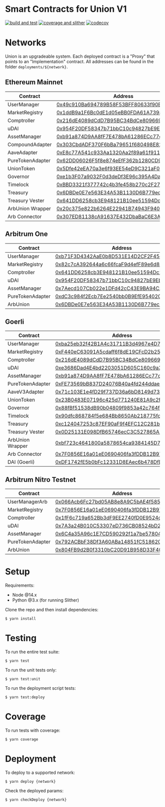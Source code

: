 # Smart Contracts for Union V1

[![build and test](https://github.com/unioncredit/union-v1-contracts/actions/workflows/ci_push.yml/badge.svg)](https://github.com/unioncredit/union-v1-contracts/actions/workflows/ci_push.yml) [![coverage and slither](https://github.com/unioncredit/union-v1-contracts/actions/workflows/ci_pr.yml/badge.svg)](https://github.com/unioncredit/union-v1-contracts/actions/workflows/ci_pr.yml) [![codecov](https://codecov.io/gh/unioncredit/union-v1-contracts/branch/master/graph/badge.svg?token=RWHSS7TLO6)](https://codecov.io/gh/unioncredit/union-v1-contracts)

# Networks

Union is an upgradeable system. Each deployed contract is a "Proxy" that points to an "Implementation" contract. All addresses can be found in the folder `deployments/${network}`.

## Ethereum Mainnet

| Contract         | Address                                                                                                               | Upgradeable |
| ---------------- | --------------------------------------------------------------------------------------------------------------------- | ----------- |
| UserManager      | [0x49c910Ba694789B58F53BFF80633f90B8631c195](https://etherscan.io/address/0x49c910Ba694789B58F53BFF80633f90B8631c195) | ✅          |
| MarketRegistry   | [0x1ddB9a1F6Bc0dE1d05eBB0FDA61A7398641ae6BE](https://etherscan.io/address/0x1ddB9a1F6Bc0dE1d05eBB0FDA61A7398641ae6BE) | ✅          |
| Comptroller      | [0x216dE4089dCdD7B95BC34BdCe809669C788a9A5d](https://etherscan.io/address/0x216dE4089dCdD7B95BC34BdCe809669C788a9A5d) | ✅          |
| uDAI             | [0x954F20DF58347b71bbC10c94827bE9EbC8706887](https://etherscan.io/address/0x954F20DF58347b71bbC10c94827bE9EbC8706887) | ✅          |
| AssetManager     | [0xb91a874D9AA8fF7E478bA61286ECc77c1A3E384d](https://etherscan.io/address/0xb91a874D9AA8fF7E478bA61286ECc77c1A3E384d) | ✅          |
| CompoundAdapter  | [0x303CbdADF370F6bBa79651f680498E829cB860D5](https://etherscan.io/address/0x303CbdADF370F6bBa79651f680498E829cB860D5) | ✅          |
| AaveAdapter      | [0xE8c77A541c933Aa1320Aa2f89a61f91130e4012d](https://etherscan.io/address/0xE8c77A541c933Aa1320Aa2f89a61f91130e4012d) | ✅          |
| PureTokenAdapter | [0x62DD06026F5f8e874eEfF362b1280CD9A2057b7d](https://etherscan.io/address/0x62DD06026F5f8e874eEfF362b1280CD9A2057b7d) | ✅          |
| UnionToken       | [0x5Dfe42eEA70a3e6f93EE54eD9C321aF07A85535C](https://etherscan.io/address/0x5Dfe42eEA70a3e6f93EE54eD9C321aF07A85535C) | ❌          |
| Governor         | [0xe1b3F07a9032F0d3deDf3E96c395A4Da74130f6e](https://etherscan.io/address/0xe1b3F07a9032F0d3deDf3E96c395A4Da74130f6e) | ❌          |
| Timelock         | [0xBBD3321f377742c4b3fe458b270c2F271d3294D8](https://etherscan.io/address/0xBBD3321f377742c4b3fe458b270c2F271d3294D8) | ❌          |
| Treasury         | [0x6DBDe0E7e563E34A53B1130D6B779ec8eD34B4B9](https://etherscan.io/address/0x6DBDe0E7e563E34A53B1130D6B779ec8eD34B4B9) | ❌          |
| Treasury Vester  | [0x641DD6258cb3E948121B10ee51594Dc2A8549fe1](https://etherscan.io/address/0x641DD6258cb3E948121B10ee51594Dc2A8549fe1) | ❌          |
| ArbUnion Wrapper | [0x20c375e822b6264E22941B74943F940A1CfE5F25](https://etherscan.io/address/0x20c375e822b6264E22941B74943F940A1CfE5F25) | ❌          |
| Arb Connector    | [0x307ED81138cA91637E432DbaBaC6E3A42699032a](https://etherscan.io/address/0x307ED81138cA91637E432DbaBaC6E3A42699032a) | ❌          |

## Arbitrum One

| Contract         | Address                                                                                                              | Upgradeable |
| ---------------- | -------------------------------------------------------------------------------------------------------------------- | ----------- |
| UserManager      | [0xb71F3D4342AaE0b8D531E14D2CF2F45d6e458A5F](https://arbiscan.io/address/0xb71F3D4342AaE0b8D531E14D2CF2F45d6e458A5F) | ✅          |
| MarketRegistry   | [0x82c7cA392644a6c66fcaF9d4efF89e6d875D58D9](https://arbiscan.io/address/0x82c7cA392644a6c66fcaF9d4efF89e6d875D58D9) | ✅          |
| Comptroller      | [0x641DD6258cb3E948121B10ee51594Dc2A8549fe1](https://arbiscan.io/address/0x641DD6258cb3E948121B10ee51594Dc2A8549fe1) | ✅          |
| uDAI             | [0x954F20DF58347b71bbC10c94827bE9EbC8706887](https://arbiscan.io/address/0x954F20DF58347b71bbC10c94827bE9EbC8706887) | ✅          |
| AssetManager     | [0x7Aecd107Cb022e1DFd42cC43E9BA94C38BC83275](https://arbiscan.io/address/0x7Aecd107Cb022e1DFd42cC43E9BA94C38BC83275) | ✅          |
| PureTokenAdapter | [0xdC3c984f2Ecb7Ee2540bb0B9EfE9540204cdAB57](https://arbiscan.io/address/0xdC3c984f2Ecb7Ee2540bb0B9EfE9540204cdAB57) | ✅          |
| ArbUnion         | [0x6DBDe0E7e563E34A53B1130D6B779ec8eD34B4B9](https://arbiscan.io/address/0x6DBDe0E7e563E34A53B1130D6B779ec8eD34B4B9) | ❌          |

## Goerli

| Contract         | Address                                                                                                                      | Upgradeable |
| ---------------- | ---------------------------------------------------------------------------------------------------------------------------- | ----------- |
| UserManager      | [0xba25eb32f42B1A4c31711B3d4967e4D74561C37B](https://goerli.etherscan.io/address/0xba25eb32f42B1A4c31711B3d4967e4D74561C37B) | ✅          |
| MarketRegistry   | [0xF440eC63091A5cdaff6f8dE19CFcD2b25DE01232](https://goerli.etherscan.io/address/0xF440eC63091A5cdaff6f8dE19CFcD2b25DE01232) | ✅          |
| Comptroller      | [0x216dE4089dCdD7B95BC34BdCe809669C788a9A5d](https://goerli.etherscan.io/address/0x216dE4089dCdD7B95BC34BdCe809669C788a9A5d) | ✅          |
| uDAI             | [0xe3686Dad4E4bd2203051D605C160c9a3f5D3dA04](https://goerli.etherscan.io/address/0xe3686Dad4E4bd2203051D605C160c9a3f5D3dA04) | ✅          |
| AssetManager     | [0xb91a874D9AA8fF7E478bA61286ECc77c1A3E384d](https://goerli.etherscan.io/address/0xb91a874D9AA8fF7E478bA61286ECc77c1A3E384d) | ✅          |
| PureTokenAdapter | [0xFE73569bB837D24076B40a4fd244ddaeE90F0f09](https://goerli.etherscan.io/address/0xFE73569bB837D24076B40a4fd244ddaeE90F0f09) | ✅          |
| AaveV3Adapter    | [0x71c103E1e4fD29f737D36a6bD8149d73EA573d18](https://goerli.etherscan.io/address/0x71c103E1e4fD29f737D36a6bD8149d73EA573d18) | ✅          |
| UnionToken       | [0x23B0483E07196c425d771240E81A9c2f1E113D3A](https://goerli.etherscan.io/address/0x23B0483E07196c425d771240E81A9c2f1E113D3A) | ❌          |
| Governor         | [0x88fBf51538dB90b04809f9853a42c764fdFbE888](https://goerli.etherscan.io/address/0x88fBf51538dB90b04809f9853a42c764fdFbE888) | ❌          |
| Timelock         | [0x90dfc868784f5e684Bb8650Ab218775fc9F28860](https://goerli.etherscan.io/address/0x90dfc868784f5e684Bb8650Ab218775fc9F28860) | ❌          |
| Treasury         | [0xc124047253c87EF90aF9f4EFC12C281b479c4769](https://goerli.etherscan.io/address/0xc124047253c87EF90aF9f4EFC12C281b479c4769) | ❌          |
| Treasury Vester  | [0x0D25131E098DfB65746ecC3C527865A7bBA71886](https://goerli.etherscan.io/address/0x0D25131E098DfB65746ecC3C527865A7bBA71886) | ❌          |
| ArbUnion Wrapper | [0xbf723c4641800a5878654ca9384145D70721f9E8](https://goerli.etherscan.io/address/0xbf723c4641800a5878654ca9384145D70721f9E8) | ❌          |
| Arb Connector    | [0x7F0856E16a01eE0690406fa3fDDB12B972F22073](https://goerli.etherscan.io/address/0x7F0856E16a01eE0690406fa3fDDB12B972F22073) | ❌          |
| DAI (Goerli)     | [0xDF1742fE5b0bFc12331D8EAec6b478DfDbD31464](https://goerli.etherscan.io/address/0xDF1742fE5b0bFc12331D8EAec6b478DfDbD31464) | ❌          |

## Arbitrum Nitro Testnet

| Contract         | Address                                                                                                                                     | Upgradeable |
| ---------------- | ------------------------------------------------------------------------------------------------------------------------------------------- | ----------- |
| UserManagerArb   | [0x066Acb6Fc27bd05AB8e8A9C5bAE4f585B9e82d06](https://goerli-rollup-explorer.arbitrum.io/address/0x066Acb6Fc27bd05AB8e8A9C5bAE4f585B9e82d06) | ✅          |
| MarketRegistry   | [0x7F0856E16a01eE0690406fa3fDDB12B972F22073](https://goerli-rollup-explorer.arbitrum.io/address/0x7F0856E16a01eE0690406fa3fDDB12B972F22073) | ✅          |
| Comptroller      | [0x1fF6c719a652Bb3dF9EE2740fD0E9524dBdd331c](https://goerli-rollup-explorer.arbitrum.io/address/0x1fF6c719a652Bb3dF9EE2740fD0E9524dBdd331c) | ✅          |
| uDAI             | [0x7A3a24B010C53307eD736CB08524bD24378d1b51](https://goerli-rollup-explorer.arbitrum.io/address/0x7A3a24B010C53307eD736CB08524bD24378d1b51) | ✅          |
| AssetManager     | [0x6C4a35A96c1E7CD590292f1a7be578044dAd2837](https://goerli-rollup-explorer.arbitrum.io/address/0x6C4a35A96c1E7CD590292f1a7be578044dAd2837) | ✅          |
| PureTokenAdapter | [0x792ACBbF38Df3A60ABa14851fC518620C7AE386c](https://goerli-rollup-explorer.arbitrum.io/address/0x792ACBbF38Df3A60ABa14851fC518620C7AE386c) | ✅          |
| ArbUnion         | [0x804FB9d2B0f3310bC20D91B958D33F40fA87ee5a](https://goerli-rollup-explorer.arbitrum.io/address/0x804FB9d2B0f3310bC20D91B958D33F40fA87ee5a) | ❌          |

# Setup

Requirements:

-   Node @14.x
-   Python @3.x (for running Slither)

Clone the repo and then install dependencies:

```
$ yarn install
```

# Testing

To run the entire test suite:

```
$ yarn test
```

To run the unit tests only:

```
$ yarn test:unit
```

To run the deployment script tests:

```
$ yarn test:deploy
```

# Coverage

To run tests with coverage:

```
$ yarn coverage
```

# Deployment

To deploy to a supported network:

```
$ yarn deploy {network}
```

Check the deployed params:

```
$ yarn checkDeploy {network}
```
